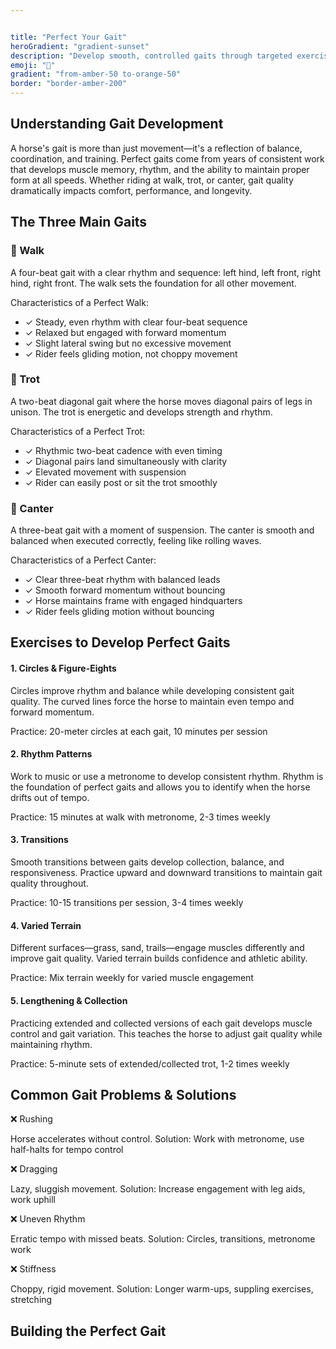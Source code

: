 ```yaml
---


title: "Perfect Your Gait"
heroGradient: "gradient-sunset"
description: "Develop smooth, controlled gaits through targeted exercises and consistent practice routines."
emoji: "🎯"
gradient: "from-amber-50 to-orange-50"
border: "border-amber-200"
---
```




<div class="mb-12">
<h2 class="font-playfair text-3xl font-bold mb-6 text-gray-900">Understanding Gait Development</h2>
<p class="text-gray-700 text-lg leading-relaxed mb-4">
A horse's gait is more than just movement—it's a reflection of balance, coordination, and training. Perfect gaits come from years of consistent work that develops muscle memory, rhythm, and the ability to maintain proper form at all speeds. Whether riding at walk, trot, or canter, gait quality dramatically impacts comfort, performance, and longevity.
</p>
<div class="mb-12">
<h2 class="font-playfair text-3xl font-bold mb-6 text-gray-900">The Three Main Gaits</h2>
<div class="space-y-6">
<div class="bg-yellow-50 rounded-lg p-6 border-l-4 border-yellow-500">
<h3 class="text-2xl font-bold text-gray-900 mb-3">🚶 Walk</h3>
<p class="text-gray-700 mb-3">A four-beat gait with a clear rhythm and sequence: left hind, left front, right hind, right front. The walk sets the foundation for all other movement.</p>
<div class="bg-white rounded p-4 border border-yellow-200">
<p class="font-semibold text-gray-900 mb-2">Characteristics of a Perfect Walk:</p>
<ul class="space-y-2 text-sm text-gray-700">
<li>✓ Steady, even rhythm with clear four-beat sequence</li>
<li>✓ Relaxed but engaged with forward momentum</li>
<li>✓ Slight lateral swing but no excessive movement</li>
<li>✓ Rider feels gliding motion, not choppy movement</li>
</ul>
<div class="bg-emerald-50 rounded-lg p-6 border-l-4 border-emerald-500">
<h3 class="text-2xl font-bold text-gray-900 mb-3">🐾 Trot</h3>
<p class="text-gray-700 mb-3">A two-beat diagonal gait where the horse moves diagonal pairs of legs in unison. The trot is energetic and develops strength and rhythm.</p>
<div class="bg-white rounded p-4 border border-emerald-200">
<p class="font-semibold text-gray-900 mb-2">Characteristics of a Perfect Trot:</p>
<ul class="space-y-2 text-sm text-gray-700">
<li>✓ Rhythmic two-beat cadence with even timing</li>
<li>✓ Diagonal pairs land simultaneously with clarity</li>
<li>✓ Elevated movement with suspension</li>
<li>✓ Rider can easily post or sit the trot smoothly</li>
</ul>
<div class="bg-cyan-50 rounded-lg p-6 border-l-4 border-cyan-500">
<h3 class="text-2xl font-bold text-gray-900 mb-3">🐎 Canter</h3>
<p class="text-gray-700 mb-3">A three-beat gait with a moment of suspension. The canter is smooth and balanced when executed correctly, feeling like rolling waves.</p>
<div class="bg-white rounded p-4 border border-cyan-200">
<p class="font-semibold text-gray-900 mb-2">Characteristics of a Perfect Canter:</p>
<ul class="space-y-2 text-sm text-gray-700">
<li>✓ Clear three-beat rhythm with balanced leads</li>
<li>✓ Smooth forward momentum without bouncing</li>
<li>✓ Horse maintains frame with engaged hindquarters</li>
<li>✓ Rider feels gliding motion without bouncing</li>
</ul>
<div class="mb-12">
<h2 class="font-playfair text-3xl font-bold mb-6 text-gray-900">Exercises to Develop Perfect Gaits</h2>
<div class="space-y-6">
<div class="bg-blue-50 rounded-lg p-6 border border-blue-200">
<h4 class="text-xl font-bold text-gray-900 mb-3">1. Circles & Figure-Eights</h4>
<p class="text-gray-700 mb-3">Circles improve rhythm and balance while developing consistent gait quality. The curved lines force the horse to maintain even tempo and forward momentum.</p>
<p class="text-sm text-gray-600 font-semibold">Practice: 20-meter circles at each gait, 10 minutes per session</p>
<div class="bg-purple-50 rounded-lg p-6 border border-purple-200">
<h4 class="text-xl font-bold text-gray-900 mb-3">2. Rhythm Patterns</h4>
<p class="text-gray-700 mb-3">Work to music or use a metronome to develop consistent rhythm. Rhythm is the foundation of perfect gaits and allows you to identify when the horse drifts out of tempo.</p>
<p class="text-sm text-gray-600 font-semibold">Practice: 15 minutes at walk with metronome, 2-3 times weekly</p>
<div class="bg-pink-50 rounded-lg p-6 border border-pink-200">
<h4 class="text-xl font-bold text-gray-900 mb-3">3. Transitions</h4>
<p class="text-gray-700 mb-3">Smooth transitions between gaits develop collection, balance, and responsiveness. Practice upward and downward transitions to maintain gait quality throughout.</p>
<p class="text-sm text-gray-600 font-semibold">Practice: 10-15 transitions per session, 3-4 times weekly</p>
<div class="bg-green-50 rounded-lg p-6 border border-green-200">
<h4 class="text-xl font-bold text-gray-900 mb-3">4. Varied Terrain</h4>
<p class="text-gray-700 mb-3">Different surfaces—grass, sand, trails—engage muscles differently and improve gait quality. Varied terrain builds confidence and athletic ability.</p>
<p class="text-sm text-gray-600 font-semibold">Practice: Mix terrain weekly for varied muscle engagement</p>
<div class="bg-indigo-50 rounded-lg p-6 border border-indigo-200">
<h4 class="text-xl font-bold text-gray-900 mb-3">5. Lengthening & Collection</h4>
<p class="text-gray-700 mb-3">Practicing extended and collected versions of each gait develops muscle control and gait variation. This teaches the horse to adjust gait quality while maintaining rhythm.</p>
<p class="text-sm text-gray-600 font-semibold">Practice: 5-minute sets of extended/collected trot, 1-2 times weekly</p>
<div class="mb-12">
<h2 class="font-playfair text-3xl font-bold mb-6 text-gray-900">Common Gait Problems & Solutions</h2>
<div class="grid md:grid-cols-2 gap-4">
<div class="bg-red-50 rounded-lg p-4 border-l-4 border-red-500">
<p class="font-semibold text-gray-900">❌ Rushing</p>
<p class="text-gray-700 text-sm">Horse accelerates without control. Solution: Work with metronome, use half-halts for tempo control</p>
<div class="bg-red-50 rounded-lg p-4 border-l-4 border-red-500">
<p class="font-semibold text-gray-900">❌ Dragging</p>
<p class="text-gray-700 text-sm">Lazy, sluggish movement. Solution: Increase engagement with leg aids, work uphill</p>
<div class="bg-red-50 rounded-lg p-4 border-l-4 border-red-500">
<p class="font-semibold text-gray-900">❌ Uneven Rhythm</p>
<p class="text-gray-700 text-sm">Erratic tempo with missed beats. Solution: Circles, transitions, metronome work</p>
<div class="bg-red-50 rounded-lg p-4 border-l-4 border-red-500">
<p class="font-semibold text-gray-900">❌ Stiffness</p>
<p class="text-gray-700 text-sm">Choppy, rigid movement. Solution: Longer warm-ups, suppling exercises, stretching</p>
<div class="mb-12">
<h2 class="font-playfair text-3xl font-bold mb-6 text-gray-900">Building the Perfect Gait</h2>
</section>
